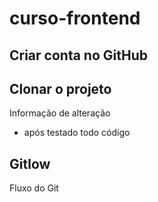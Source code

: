 # curso-frontend

## Criar conta no GitHub

## Clonar o projeto
Informação de alteração
- após testado todo código

## Gitlow
Fluxo do Git
